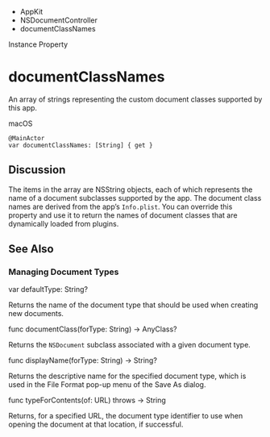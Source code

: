 

- AppKit
- NSDocumentController
-  documentClassNames 

Instance Property

# documentClassNames

An array of strings representing the custom document classes supported by this app.

macOS

``` source
@MainActor
var documentClassNames: [String] { get }
```

## Discussion

The items in the array are NSString objects, each of which represents the name of a document subclasses supported by the app. The document class names are derived from the app’s `Info.plist`. You can override this property and use it to return the names of document classes that are dynamically loaded from plugins.

## See Also

### Managing Document Types

var defaultType: String?

Returns the name of the document type that should be used when creating new documents.

func documentClass(forType: String) -> AnyClass?

Returns the `NSDocument` subclass associated with a given document type.

func displayName(forType: String) -> String?

Returns the descriptive name for the specified document type, which is used in the File Format pop-up menu of the Save As dialog.

func typeForContents(of: URL) throws -> String

Returns, for a specified URL, the document type identifier to use when opening the document at that location, if successful.

